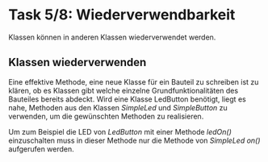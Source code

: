 # Task 5/8: Wiederverwendbarkeit
Klassen können in anderen Klassen wiederverwendet werden. 

## Klassen wiederverwenden
Eine effektive Methode, eine neue Klasse für ein Bauteil zu schreiben ist zu klären, ob es Klassen gibt welche einzelne
Grundfunktionalitäten des Bauteiles bereits abdeckt. Wird eine Klasse LedButton benötigt, liegt es nahe, Methoden aus den 
Klassen *SimpleLed* und *SimpleButton* zu verwenden, um die gewünschten Methoden zu realisieren.

Um zum Beispiel die LED von *LedButton* mit einer Methode *ledOn()* einzuschalten muss in dieser Methode nur die 
Methode von *SimpleLed* *on()* aufgerufen werden.